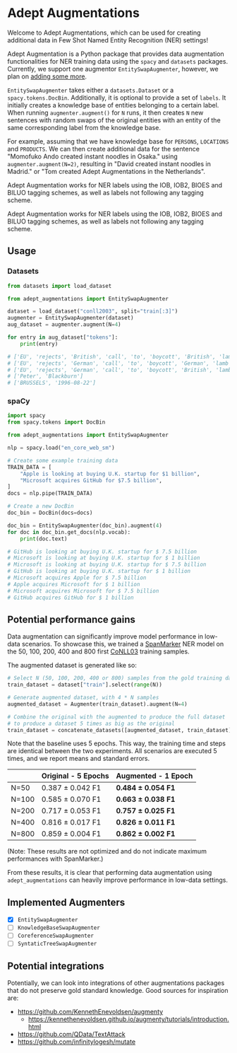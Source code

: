 # Adept Augmentations

Welcome to Adept Augmentations, which can be used for creating additional data in Few Shot Named Entity Recognition (NER) settings!

Adept Augmentation is a Python package that provides data augmentation functionalities for NER training data using the `spacy` and `datasets` packages. Currently, we support one augmentor `EntitySwapAugmenter`, however, we plan on [adding some more](#implemented-augmenters).

`EntitySwapAugmenter` takes either a `datasets.Dataset` or a `spacy.tokens.DocBin`. Additionally, it is optional to provide a set of `labels`. It initially creates a knowledge base of entities belonging to a certain label. When running `augmenter.augment()` for `N` runs, it then creates `N` new sentences with random swaps of the original entities with an entity of the same corresponding label from the knowledge base.

For example, assuming that we have knowledge base for `PERSONS`, `LOCATIONS` and `PRODUCTS`. We can then create additional data for the sentence "Momofuko Ando created instant noodles in Osaka." using `augmenter.augment(N=2)`, resulting in "David created instant noodles in Madrid." or "Tom created Adept Augmentations in the Netherlands".

Adept Augmentation works for NER labels using the IOB, IOB2, BIOES and BILUO tagging schemes, as well as labels not following any tagging scheme.

Adept Augmentation works for NER labels using the IOB, IOB2, BIOES and BILUO tagging schemes, as well as labels not following any tagging scheme.

## Usage

### Datasets

```python
from datasets import load_dataset

from adept_augmentations import EntitySwapAugmenter

dataset = load_dataset("conll2003", split="train[:3]")
augmenter = EntitySwapAugmenter(dataset)
aug_dataset = augmenter.augment(N=4)

for entry in aug_dataset["tokens"]:
    print(entry)

# ['EU', 'rejects', 'British', 'call', 'to', 'boycott', 'British', 'lamb', '.']
# ['EU', 'rejects', 'German', 'call', 'to', 'boycott', 'German', 'lamb', '.']
# ['EU', 'rejects', 'German', 'call', 'to', 'boycott', 'British', 'lamb', '.']
# ['Peter', 'Blackburn']
# ['BRUSSELS', '1996-08-22']
```

### spaCy

```python
import spacy
from spacy.tokens import DocBin

from adept_augmentations import EntitySwapAugmenter

nlp = spacy.load("en_core_web_sm")

# Create some example training data
TRAIN_DATA = [
    "Apple is looking at buying U.K. startup for $1 billion",
    "Microsoft acquires GitHub for $7.5 billion",
]
docs = nlp.pipe(TRAIN_DATA)

# Create a new DocBin
doc_bin = DocBin(docs=docs)

doc_bin = EntitySwapAugmenter(doc_bin).augment(4)
for doc in doc_bin.get_docs(nlp.vocab):
    print(doc.text)

# GitHub is looking at buying U.K. startup for $ 7.5 billion
# Microsoft is looking at buying U.K. startup for $ 1 billion
# Microsoft is looking at buying U.K. startup for $ 7.5 billion
# GitHub is looking at buying U.K. startup for $ 1 billion
# Microsoft acquires Apple for $ 7.5 billion
# Apple acquires Microsoft for $ 1 billion
# Microsoft acquires Microsoft for $ 7.5 billion
# GitHub acquires GitHub for $ 1 billion
```

## Potential performance gains
Data augmentation can significantly improve model performance in low-data scenarios.
To showcase this, we trained a [SpanMarker](https://github.com/tomaarsen/SpanMarkerNER) NER model on
the 50, 100, 200, 400 and 800 first [CoNLL03](https://huggingface.co/datasets/conll2003) training samples.

The augmented dataset is generated like so:
```python
# Select N (50, 100, 200, 400 or 800) samples from the gold training dataset
train_dataset = dataset["train"].select(range(N))

# Generate augmented dataset, with 4 * N samples
augmented_dataset = Augmenter(train_dataset).augment(N=4)

# Combine the original with the augmented to produce the full dataset
# to produce a dataset 5 times as big as the original
train_dataset = concatenate_datasets([augmented_dataset, train_dataset])
```

Note that the baseline uses 5 epochs. This way, the training time and steps are identical between the two experiments. All scenarios are executed 5 times,
and we report means and standard errors.

|       | Original - 5 Epochs | Augmented - 1 Epoch |
|-------|--|--|
| N=50  | 0.387 ± 0.042 F1 | **0.484 ± 0.054 F1** |
| N=100 | 0.585 ± 0.070 F1 | **0.663 ± 0.038 F1** |
| N=200 | 0.717 ± 0.053 F1 | **0.757 ± 0.025 F1** |
| N=400 | 0.816 ± 0.017 F1 | **0.826 ± 0.011 F1** |
| N=800 | 0.859 ± 0.004 F1 | **0.862 ± 0.002 F1** |

(Note: These results are not optimized and do not indicate maximum performances with SpanMarker.)

From these results, it is clear that performing data augmentation using `adept_augmentations` can heavily improve performance in low-data settings.

## Implemented Augmenters

- [X] `EntitySwapAugmenter`
- [ ] `KnowledgeBaseSwapAugmenter`
- [ ] `CoreferenceSwapAugmenter`
- [ ] `SyntaticTreeSwapAugmenter`

## Potential integrations

Potentially, we can look into integrations of other augmentations packages that do not preserve gold standard knowledge. Good sources for inspiration are:

- <https://github.com/KennethEnevoldsen/augmenty>
  - <https://kennethenevoldsen.github.io/augmenty/tutorials/introduction.html>
- <https://github.com/QData/TextAttack>
- <https://github.com/infinitylogesh/mutate>
